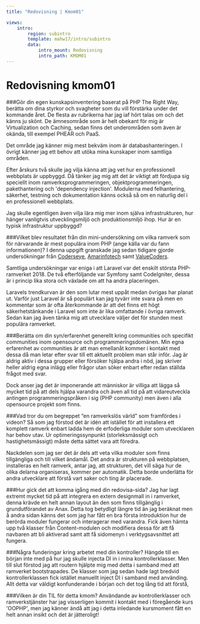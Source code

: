 ```yaml
---
title: "Redovisning | Kmom01"

views:
    intro:
        region: subintro
        template: mahw17/intro/subintro
        data:
            intro_mount: Redovisning
            intro_path: KMOM01
---
```

Redovisning kmom01
=========================

###Gör din egen kunskapsinventering baserat på PHP The Right Way, berätta om dina styrkor och svagheter som du vill förstärka under det kommande året.
De flesta av rubrikerna har jag iaf hört talas om och det känns ju skönt. De ämnesområde som är helt obekant för mig är Virtualization och Caching,
sedan finns det underområden som även är okända, till exempel PHEAR och PaaS.

Det område jag känner mig mest bekväm inom är databashanteringen. I övrigt känner jag ett behov att utöka mina kunskaper inom samtliga områden.

Efter årskurs två skulle jag vilja känna att jag vet hur en professionell webbplats är uppbyggd. Då tänker jag mig att det är viktigt att fördjupa sig
speciellt inom ramverksprogrammeringen, objektprogrammeringen, pakethantering och 'dependency injection'. Modulerna med felhantering, säkerhet, testning
och dokumentation känns också så om en naturlig del i en professionell webbplats.

Jag skulle egentligen även vilja lära mig mer inom själva infrastrukturen, hur hänger vanligtvis utvecklingsmiljö och produktionsmiljö ihop. Hur är en typisk
infrastruktur uppbyggd?

###Vilket blev resultatet från din mini-undersökning om vilka ramverk som för närvarande är mest populära inom PHP (ange källa var du fann informationen)?
I denna uppgift granskade jag sedan tidigare gjorde undersökningar från [Coderseye](https://coderseye.com/best-php-frameworks-for-web-developers/),
[Amarinfotech](https://www.amarinfotech.com/best-php-frameworks-list.html) samt [ValueCoders](https://www.valuecoders.com/blog/technology-and-apps/top-popular-php-frameworks-web-dev/).

Samtliga undersökningar var eniga i att Laravel var det enskilt största PHP-ramverket 2018. De två efterföljande var Symfony samt CodeIgniter, dessa
är i princip lika stora och växlade om att ha andra placeringen.

Laravels trendkurvan är den som lutar mest uppåt medan övrigas har planat ut. Varför just Laravel är så populärt kan jag tyvärr inte svara på men en kommentar
som är ofta återkommande är att det finns ett högt säkerhetstänkande i Laravel som inte är lika omfattande i övriga ramverk. Sedan kan jag även tänka mig
att utvecklare väljer det för stunden mest populära ramverket.


###Berätta om din syn/erfarenhet generellt kring communities och specifikt communities inom opensource och programmeringsdomänen.
Min egna erfarenhet av communities är att man emellanåt kommer i kontakt med dessa då man letar efter svar till ett aktuellt
problem man står inför. Jag är aldrig aktiv i dessa grupper eller försöker hjälpa andra i nöd, jag skriver heller aldrig egna inlägg
eller frågor utan söker enbart efter redan ställda frågot med svar.

Dock anser jag det är imponerande att människor är villiga att lägga så mycket tid på att dels hjälpa varandra och även all tid
på att vidareutveckla antingen programmeringspråken i sig (PHP community) men även i alla opensource projekt som finns.


###Vad tror du om begreppet “en ramverkslös värld” som framfördes i videon?
Så som jag förstod det är idén att istället för att installera ett komplett ramverk enbart ladda hem de erfoderliga moduler
som utvecklaren har behov utav. Ur optimeringssynpunkt
(storleksmässigt och hastighetsmässigt) måste detta sättet vara att föredra.

Nackdelen som jag ser det är dels att veta vilka moduler som finns tillgängliga och till vilket ändamål. Det andra är strukturen på
webbplatsen, installeras en helt ramverk, antar jag, att strukturen, det vill säga hur de olika delarna organiseras, kommer per automatik.
Detta borde underlätta för andra utvecklare att förstå vart saker och ting är placerade.

###Hur gick det att komma igång med din redovisa-sida?
Jag har lagt extremt mycket tid på att integrera en extern designmall in i ramverket, denna krävde en helt annan layout än den som finns
tillgänglig i grundutförandet av Anax. Detta tog betydligt längre tid än jag beräknat men å andra sidan känns det som jag
har fått en bra första introduktion hur de berörda moduler fungerar och interagerar med varandra. Fick även hämta upp två klasser från Content-modulen
och modifiera dessa för att få navbaren att bli aktiverad samt att få sidomenyn i verktygsavsnittet att fungera.

###Några funderingar kring arbetet med din kontroller?
Hängde till en början inte med på hur jag skulle injecta DI in i mina kontrollerklasser. Men till slut förstod jag
att routern hjälpte mig med detta i samband med att ramverket bootstrapades. De klasser som jag sedan hade lagt bredvid
kontrollerklassen fick istället manuellt inject DI i samband med använding. Allt detta var väldigt konfunderande i början
och det tog lång tid att förstå,

###Vilken är din TIL för detta kmom?
Användande av kontrollerklasser och ramverkstjänster har jag visserligen kommit i kontakt med i föregående kurs 'OOPHP',
men jag känner ändå att jag i detta inledande kursmoment fått en helt annan insikt och det är jätteroligt!

